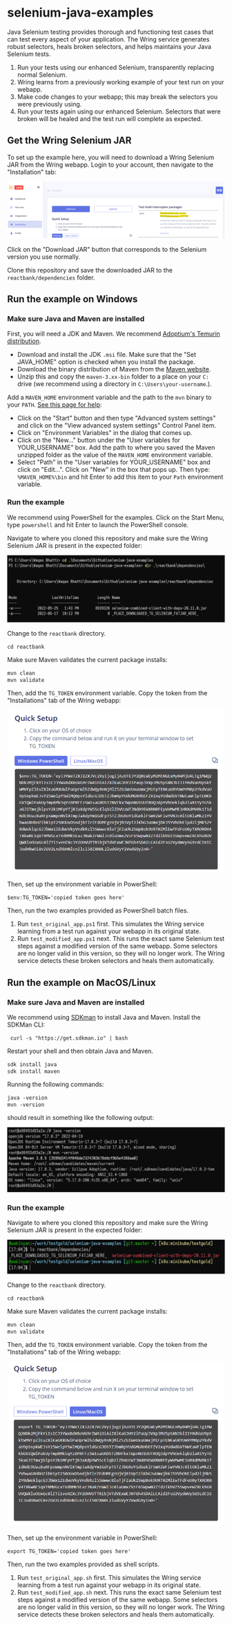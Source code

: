 # selenium-java-examples

Java Selenium testing provides thorough and functioning test cases that can test every aspect of your application.
The Wring service generates robust selectors, heals broken selectors, and helps maintains your Java Selenium tests.

1. Run your tests using our enhanced Selenium, transparently replacing normal Selenium.
2. Wring learns from a previously working example of your test run on your webapp.
2. Make code changes to your webapp; this may break the selectors you were previously using.
3. Run your tests again using our enhanced Selenium. Selectors that were broken will be healed and
   the test run will complete as expected.

## Get the Wring Selenium JAR

To set up the example here, you will need to download a Wring Selenium JAR from the Wring webapp.
Login to your account, then navigate to the "Installation" tab:

![Installation tab](./images/installation-tab.png)

Click on the "Download JAR" button that corresponds to the Selenium version you use normally.

Clone this repository and save the downloaded JAR to the `reactbank/dependencies` folder.

## Run the example on Windows

### Make sure Java and Maven are installed

First, you will need a JDK and Maven. We recommend [Adoptium's Temurin distribution](https://adoptium.net/).

- Download and install the JDK `.msi` file. Make sure that the "Set JAVA_HOME" option is checked when you install the package.
- Download the binary distribution of Maven from the [Maven website](https://dlcdn.apache.org/maven/maven-3/3.8.4/binaries/apache-maven-3.8.4-bin.zip).
- Unzip this and copy the `maven-3.xx-bin` folder to a place on your `C:` drive (we recommend using a directory in `C:\Users\your-username`.).

Add a `MAVEN_HOME` environment variable and the path to the `mvn` binary to your `PATH`. [See this page for help](https://mkyong.com/maven/how-to-install-maven-in-windows/):

- Click on the "Start" button and then type "Advanced system settings" and click on the "View advanced system settings" Control Panel item.
- Click on "Environment Variables" in the dialog that comes up.
- Click on the "New..." button under the "User variables for YOUR_USERNAME" box. Add the path to where you saved the Maven unzipped folder as the value of the `MAVEN_HOME` environment variable.
- Select "Path" in the "User variables for YOUR_USERNAME" box and click on "Edit...". Click on "New" in the box that pops up. Then type: `%MAVEN_HOME%\bin` and hit Enter to add this item to your `Path` environment variable.

### Run the example

We recommend using PowerShell for the examples. Click on the Start Menu, type `powershell` and hit Enter to launch the PowerShell console.

Navigate to where you cloned this repository and make sure the Wring Selenium JAR is present in the expected folder:

![Repo folder](./images/windows-powershell.png)

Change to the `reactbank` directory.

```
cd reactbank
```

Make sure Maven validates the current package installs:

```
mvn clean
mvn validate
```

Then, add the `TG_TOKEN` environment variable. Copy the token from the "Installations" tab of the Wring webapp:

![Installation token](./images/installation-token.png)

Then, set up the environment variable in PowerShell:

```
$env:TG_TOKEN='copied token goes here'
```

Then, run the two examples provided as PowerShell batch files.

1. Run `test_original_app.ps1` first. This simulates the Wring service learning from a test run against your webapp in its original state.
2. Run `test_modified_app.ps1` next. This runs the exact same Selenium test steps against a modified version of the same webapp. Some selectors are no longer valid in this version, so they will no longer work. The Wring service detects these broken selectors and heals them automatically.

## Run the example on MacOS/Linux

### Make sure Java and Maven are installed

We recommend using [SDKman](https://sdkman.io/) to install Java and Maven. Install the SDKMan CLI:

```
 curl -s "https://get.sdkman.io" | bash
```

Restart your shell and then obtain Java and Maven.

```
sdk install java
sdk install maven
```

Running the following commands:

```
java -version
mvn -version
```

should result in something like the following output:

![Unix Java install](./images/unix-java-maven-check.png)

### Run the example

Navigate to where you cloned this repository and make sure the Wring Selenium JAR is present in the expected folder:

![Unix reactbank example](./images/unix-depcheck.png)

Change to the `reactbank` directory.

```
cd reactbank
```

Make sure Maven validates the current package installs:

```
mvn clean
mvn validate
```

Then, add the `TG_TOKEN` environment variable. Copy the token from the "Installations" tab of the Wring webapp:

![Installation token](./images/installation-token-unix.png)

Then, set up the environment variable in PowerShell:

```
export TG_TOKEN='copied token goes here'
```

Then, run the two examples provided as shell scripts.

1. Run `test_original_app.sh` first. This simulates the Wring service learning from a test run against your webapp in its original state.
2. Run `test_modified_app.sh` next. This runs the exact same Selenium test steps against a modified version of the same webapp. Some selectors are no longer valid in this version, so they will no longer work. The Wring service detects these broken selectors and heals them automatically.
